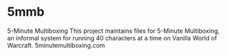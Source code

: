 # 5mmb
5-Minute Multiboxing
This project maintains files for 5-Minute Multiboxing, an informal system for running 40 characters at a time on Vanilla World of Warcraft.
5minutemultiboxing.com
